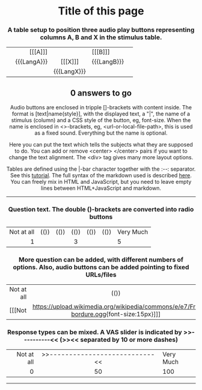 
<center>

# Title of this page

### A table setup to position three audio play buttons representing columns A, B and X in the stimulus table. 

|    |            |             |              |     |
| -: | -------:  | :------:  |  :-------  | :- |
|    | [[[A]]]   |             | [[[B]]]    |      |
|    | {{{LangA}}} |   [[[X]]]  |  {{{LangB}}}  |       |
|    |               | {{{LangX}}} |                |       |

[//comment]: // "Do not change the items between <>-brackets, unless you know what you are doing."
[//comment]: // "You can change the '0 answers to go' text, but leave a 0 (or any number)"
<h2>
<div id="StimulusNumberText">0 answers to go</div>
</h2>

[//comment]: // "End of No Change"

</center>
<center>
Audio buttons are enclosed in tripple []-brackets with content inside. The format is [text|name{style}], with the displayed text, a "|", the name of a stimulus (column) and a CSS style of the button, eg, font-size. When the name is enclosed in &lt;&gt;-brackets, eg, &lt;url-or-local-file-path&gt;, this is used as a fixed sound. Everything but the name is optional.

Here you can put the text which tells the subjects what they are supposed to do. You can add or remove &lt;center&gt; &lt;/center&gt; pairs if you want to change the text alignment. The &lt;div&gt; tag gives many more layout options.

Tables are defined using the |-bar character together with the :--: separator. See this [tutorial](https://htmlmarkdown.com/syntax/markdown-tables/). The full syntax of the markdown used is described [here](https://markdown-it.github.io/). You can freely mix in HTML and JavaScript, but you need to leave empty lines between HTML+JavaScript and markdown.

</center>

---------------------------

<center>


### Question text. The double ()-brackets are converted into radio buttons
|                 |        |        |        |        |        |                     |
| ----------: | :---: | :---: | :---: | :---: | :---: | :------------- |
| Not at all |  (()) | (()) | (())  | (())  | (()) |  Very Much  |
|           1    |        |        |   3   |        |       |     5              |

### More question can be added, with different numbers of options. Also, audio buttons can be added pointing to fixed URLs/files
|                 |        |        |         |        |        |        |         |                     |
| ----------: | :---: | :---: | :---:  | :---: | :---: | :---: | :---: | :------------- |
| Not at all |  (()) | (()) | (())   | (()) | (())  | (())  |  (())  |  Very Much |
| [[[Not|<https://upload.wikimedia.org/wikipedia/commons/e/e7/Fr-bordure.ogg>{font-size:15px}]]]   |        |        |         |   [[[+/-|<https://upload.wikimedia.org/wikipedia/commons/d/db/En-uk-illustrate.ogg>{font-size:15px}]]]  |        |        |           |   [[[Very|<https://upload.wikimedia.org/wikipedia/commons/6/62/De-Aluminium.ogg>{font-size:15px}]]]   |

### Response types can be mixed. A VAS slider is indicated by &gt;&gt;----------&lt;&lt; (&gt;&gt;&lt;&lt; separated by 10 or more dashes)

|                   |                                                 |                      |
| ------------: | :----------------------------------: | :-------------- |
| Not at all   |  >>---------------------------<<  |   Very Much  |
|           0      |                         50                      |         100          |


</center>



---------------------------

[//comment]: # "These are internal parameters for the experiment and visible texts not in this Markdown"
[//parameter]: # "ExperimentAcronym:name_without_spaces"
[//parameter]: # "PracticeItems:4"
[//parameter]: # "ShuffleStimuli:true"
[//parameter]: # "RandomizeAB:false"
[//buttontext]: # "NextText:Next"
[//buttontext]: # "NextAlertText:Please, listen to the recordings and answer the questions first"
[//buttontext]: # "ReadyText:Ready"
[//buttontext]: # "PlayText:Play"
[//buttontext]: # "RestartPageText:Restart"
[//buttontext]: # "SaveButtonText:Save Results"
[//buttontext]: # "SaveText:Please, click XXSaveButtonTextXX and store the file"
[//tooltiptext]: # "ToolTipPlay:Play sound"
[//tooltiptext]: # "ToolTipNext:Go to next item"
[//tooltiptext]: # "ToolTipReady:Ready, please save results"
[//tooltiptext]: # "ToolTipRestart:Start a new experiment session"
[//tooltiptext]: # "ToolTipSave:Save the answer to a file"
[//comment]: # "----------"
[//comment]: # "These are stimuli for this experiment"
[//stimulus0]: # "A,B,X,LangA,LangB,LangX"
[//stimulus1]: # "https://upload.wikimedia.org/wikipedia/commons/6/62/De-Aluminium.ogg,https://upload.wikimedia.org/wikipedia/commons/e/e7/Fr-bordure.ogg,https://upload.wikimedia.org/wikipedia/commons/d/db/En-uk-illustrate.ogg,De,Fr,En"
[//comment]: # "----------"
